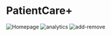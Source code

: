 # PatientCare+
![Homepage](https://github.com/user-attachments/assets/ff8d8b53-3046-4e64-a0ef-68e50b53c0e8)
![analytics](https://github.com/user-attachments/assets/1bc2126e-5590-4898-9d45-5c7ab72cb3c0)
![add-remove](https://github.com/user-attachments/assets/1edcdb8a-c5b9-4421-9242-c9dc6ff78c49)
